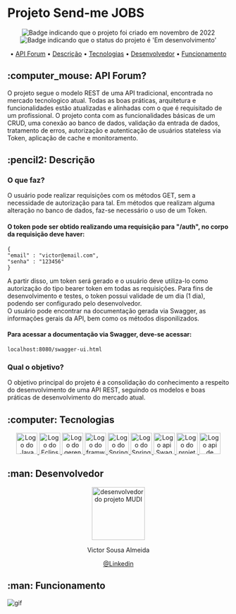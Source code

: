 # Projeto Send-me JOBS

<p align="center">
    <img alt="Badge indicando que o projeto foi criado em novembro de 2022" src="https://img.shields.io/badge/Data%20de%20cria%C3%A7%C3%A3o-Novembro%2F2022-blue">
    <img alt="Badge indicando que o status do projeto é 'Em desenvolvimento'" src="https://img.shields.io/badge/Status-Em_Desenvolvimento-yellow">
</p>

<p align="center">
    • <a href="#API Forum">API Forum</a>
    • <a href="#descricao">Descrição</a>
    • <a href="#tecnologias">Tecnologias</a>
    • <a href="#Desenvolvedor">Desenvolvedor</a>
    • <a href="#funcionamento">Funcionamento</a>
</p>

<h2 id="API Forum"> :computer_mouse: API Forum?</h2>

O projeto segue o modelo REST de uma API tradicional, encontrada no mercado tecnologico atual. Todas as boas práticas, arquitetura e funcionalidades estão atualizadas e alinhadas com o que é requisitado de um profissional. O projeto conta com as funcionalidades básicas de um CRUD, uma conexão ao banco de dados, validação da entrada de dados, tratamento de erros, autorização e autenticação de usuários stateless via Token, aplicação de cache e monitoramento.

<h2 id="descricao">:pencil2: Descrição</h2>

### O que faz?

O usuário pode realizar requisições com os métodos GET, sem a necessidade de autorização para tal. Em métodos que realizam alguma alteração no banco de dados, faz-se necessário o uso de um Token.<br>
#### O token pode ser obtido realizando uma requisição para "/auth", no corpo da requisição deve haver:
    {
    "email" : "victor@email.com",
    "senha" : "123456"
    }
A partir disso, um token será gerado e o usuário deve utiliza-lo como autorização do tipo bearer token em todas as requisições. Para fins de desenvolvimento e testes, o token possui validade de um dia (1 dia), podendo ser configurado pelo desenvolvedor.<br>
O usuário pode encontrar na documentação gerada via Swagger, as informações gerais da API, bem como os métodos disponilizados.
#### Para acessar a documentação via Swagger, deve-se acessar:
    localhost:8080/swagger-ui.html

### Qual o objetivo?

O objetivo principal do projeto é a consolidação do conhecimento a respeito do desenvolvimento de uma API REST, seguindo os modelos e boas práticas de desenvolvimento do mercado atual.


<h2 id="tecnologias">:computer: Tecnologias</h2>
<p align="center">
  <a href="https://www.java.com/pt-BR/">
    <img width="48px" alt="Logo do Java" src="https://img.icons8.com/color/48/000000/java--v1.png">
  </a>
  <a href="https://www.eclipse.org/">
    <img width="48px" alt="Logo do Eclipse IDE" src="https://user-images.githubusercontent.com/12565871/49321219-6cdf9100-f506-11e8-82f5-b7a40bba3e86.png">
  </a>
  <a href="https://maven.apache.org/">
    <img width="48px" alt="Logo do gerenciador de dependencias Maven" src="https://roufid.com/wp-content/uploads/2016/05/eyecatch-maven.png">
  </a>
  <a href="https://spring.io/">
    <img width="48px" alt="Logo do framwork Spring" src="https://img.icons8.com/color/480/spring-logo.png">
  </a>
  <a href="https://spring.io/projects/spring-boot">
    <img width="48px" alt="Logo do Spring boot" src="https://images.ctfassets.net/gt6dp23g0g38/5DqlQtFKecFlkqQ8YGDT2p/aa945b648f44dd872e9a1b89f7d203ef/springboot.png">
  </a>
  <a href="https://spring.io/projects/spring-data">
    <img width="48px" alt="Logo do Spring Data" src="https://pbs.twimg.com/profile_images/1235945452304031744/w55Uc_O9_400x400.png">
  </a>
  <a href="https://swagger.io/">
    <img width="48px" alt="Logo api Swagger" src="https://seeklogo.com/images/S/swagger-logo-A49F73BAF4-seeklogo.com.png">
  </a>
  <a href="https://github.com/codecentric/spring-boot-admin">
    <img width="48px" alt="Logo do projeto SpringBootAdmin" src="https://nirajsonawane.github.io/asset/logo-spring-boot-admin.png">
  </a>
  <a href="https://beanvalidation.org/">
    <img width="48px" alt="Logo api de validação Bean Validation" src="https://beanvalidation.org/logo/logo.svg">
  </a>
  
</p>



<h2 id="Desenvolvedor">:man: Desenvolvedor</h2>

<p align="center">
  <a href="https://github.com/vitucomment">
    <img width="120px" src="https://avatars.githubusercontent.com/u/101343369?" alt="desenvolvedor do projeto MUDI">
  </a>
</p>

<p align="center">
Victor Sousa Almeida
</p>

<p align="center">
<a href="https://www.linkedin.com/in/devitu-py/">@Linkedin</a>
</p>

<h2 id="funcionamento">:man: Funcionamento</h2>

   ![gif](https://github.com/vitucomment/Spring-REST-API-Forum/blob/master/gif/ForumTeste.gif)
